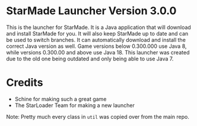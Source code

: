 # StarMade Launcher Version 3.0.0
This is the launcher for StarMade. It is a Java application that will download and install StarMade for you. It will also keep StarMade up to date and can be used to switch branches.
It can automatically download and install the correct Java version as well. Game versions below 0.300.000 use Java 8, while versions 0.300.00 and above use Java 18.
This launcher was created due to the old one being outdated and only being able to use Java 7.


# Credits
- Schine for making such a great game
- The StarLoader Team for making a new launcher

Note: Pretty much every class in `util` was copied over from the main repo.
